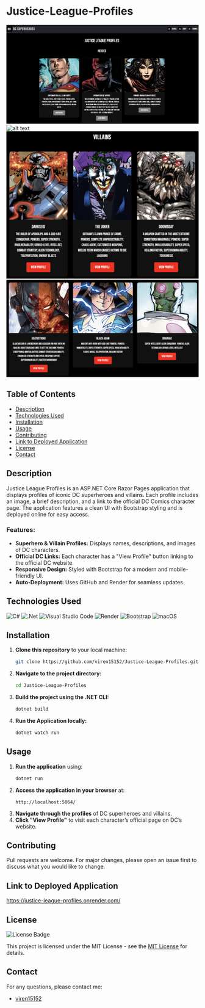 # Justice-League-Profiles

![alt text](<wwwroot/images/Screenshot 2025-01-29 at 18.04.26.png>)
![alt text](<wwwroot/images/Screenshot 2025-01-29 at 18.08.18.png>)
![alt text](<wwwroot/images/Screenshot 2025-01-30 at 00.02.16.png>)
![alt text](<wwwroot/images/Screenshot 2025-01-29 at 18.14.05.png>)

## Table of Contents

* [Description](#description)
* [Technologies Used](#technologies-used)
* [Installation](#installation)
* [Usage](#usage)
* [Contributing](#contributing)
* [Link to Deployed Application](#link-to-deployed-application)
* [License](#license)
* [Contact](#contact)

## Description
Justice League Profiles is an ASP.NET Core Razor Pages application that displays profiles of iconic DC superheroes and villains. Each profile includes an image, a brief description, and a link to the official DC Comics character page. The application features a clean UI with Bootstrap styling and is deployed online for easy access.

### Features:
- **Superhero & Villain Profiles:** Displays names, descriptions, and images of DC characters.
- **Official DC Links:** Each character has a "View Profile" button linking to the official DC website.
- **Responsive Design:** Styled with Bootstrap for a modern and mobile-friendly UI.
- **Auto-Deployment:** Uses GitHub and Render for seamless updates.

## Technologies Used

![C#](https://img.shields.io/badge/c%23-%23239120.svg?style=for-the-badge&logo=csharp&logoColor=white)
![.Net](https://img.shields.io/badge/.NET-5C2D91?style=for-the-badge&logo=.net&logoColor=white)
![Visual Studio Code](https://img.shields.io/badge/Visual%20Studio%20Code-0078d7.svg?style=for-the-badge&logo=visual-studio-code&logoColor=white)
![Render](https://img.shields.io/badge/Render-46E3B7?style=for-the-badge&logo=render&logoColor=white)
![Bootstrap](https://img.shields.io/badge/Bootstrap-563D7C?style=for-the-badge&logo=bootstrap&logoColor=white)
![macOS](https://img.shields.io/badge/mac%20os-000000?style=for-the-badge&logo=macos&logoColor=F0F0F0)

## Installation

1. **Clone this repository** to your local machine:
   ```sh
   git clone https://github.com/viren15152/Justice-League-Profiles.git
   ```
2. **Navigate to the project directory:**
   ```sh
   cd Justice-League-Profiles
   ```
3. **Build the project using the .NET CLI:**
   ```sh
   dotnet build
   ```
4. **Run the Application locally:**
   ```sh
   dotnet watch run
   ```

## Usage

1. **Run the application** using:
   ```sh
   dotnet run
   ```
2. **Access the application in your browser** at:
   ```
   http://localhost:5064/
   ```
3. **Navigate through the profiles** of DC superheroes and villains.
4. **Click "View Profile"** to visit each character’s official page on DC’s website.

## Contributing
Pull requests are welcome. For major changes, please open an issue first to discuss what you would like to change.

## Link to Deployed Application

https://justice-league-profiles.onrender.com/

## License

![License Badge](https://img.shields.io/badge/License-MIT-yellow.svg)

This project is licensed under the MIT License - see the [MIT License](https://opensource.org/licenses/MIT) for details.

## Contact

For any questions, please contact me:

  - [viren15152](https://github.com/viren15152)